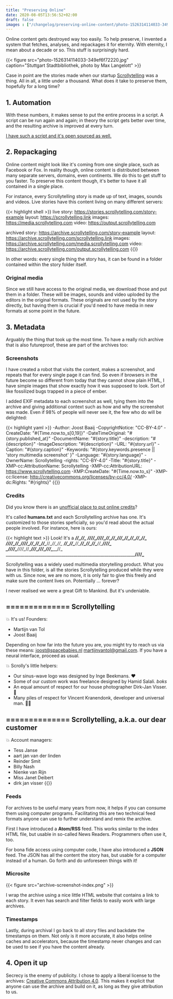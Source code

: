 ```yaml
---
title: "Preserving Online"
date: 2020-08-05T13:56:52+02:00
draft: false
images : ["/changelog/preserving-online-content/photo-1526314114033-349ef6f72220.jpg"]
---
```

Online content gets destroyed way too easily. To help preserve, I invented a
system that fetches, analyses, and repackages it for eternity. With eternity, I
mean about a decade or so. This stuff is surprisingly hard.

<!--more-->
{{< figure src="photo-1526314114033-349ef6f72220.jpg" caption="Stuttgart Stadtbibliothek, photo by Max Langelott" >}}

Case in point are the stories made when our startup [Scrollytelling](https://www.scrollytelling.com) was a thing. All in all, a little under a thousand. What
does it take to preserve them, hopefully for a long time?

## 1. Automation

With these numbers, it makes sense to put the entire process in a script. A
script can be run again and again; in theory the script gets better over time,
and the resulting archive is improved at every turn.

[I have such a script and it's open sourced as well.](https://github.com/scrollytelling/export)

## 2. Repackaging

Online content might look like it's coming from one single place, such as
Facebook or Fox. In reality though, online content is distributed between many
separate servers, domains, even continents. We do this to get stuff to you faster.
To preserve this content though, it's better to have it all contained in a
single place.

For instance, every Scrollytelling story is made up of text, images, sounds and
videos. Live stories have this content living on many different servers:

{{< highlight shell >}}
live
story: https://stories.scrollytelling.com/story-example
layout: https://scrollytelling.link
images: https://media.scrollytelling.com
video: https://output.scrollytelling.com

archived
story: https://archive.scrollytelling.com/story-example
layout: https://archive.scrollytelling.com/scrollytelling.link
images: https://archive.scrollytelling.com/media.scrollytelling.com
video: https://archive.scrollytelling.com/output.scrollytelling.com
{{</highlight >}}

In other words: every single thing the story has, it can be found in a folder
contained within the story folder itself.

### Original media

Since we still have access to the original media, we download those and put
them in a folder. These will be images, sounds and video uploded by the editors
in the original formats. These originals are not used by the story directly,
but having them is crucial if you'd need to have media in new formats at some
point in the future.

## 3. Metadata

Arguably the thing that took up the most time. To have a really rich archive that
is also futureproof, these are part of the archives too:

### Screenshots

I have created a robot that visits the content, makes a screenshot, and repeats
that for every single page it can find. So even if browsers in the future become
so different from today that they cannot show plain HTML, I have simple images
that show exactly how it was supposed to look. Sort of like fossilized bugs
trapped in a piece of ember.

I added EXIF metadata to each screenshot as well, tying them into the archive
and giving additional context such as how and why the screenshot was made. Even
if 98% of people will never see it, the few who do will be delighted:

{{< highlight yaml >}}
-Author: Joost Baaij
-CopyrightNotice: "CC-BY-4.0"
-CreateDate: "#{Time.now.to_s[0,19]}"
-DateTimeOriginal: "#{story.published_at}"
-DocumentName: "#{story.title}"
-description: "#{description}"
-ImageDescription: "#{description}"
-URL: "#{story.url}"
-Caption: "#{story.caption}"
-Keywords: "#{story.keywords.presence || 'story multimedia screenshot' }"
-Language: "#{story.language}"
-OwnerName: Scrollytelling
-rights: "CC-BY-4.0"
-Title: "#{story.title}"
-XMP-cc:AttributionName: Scrollytelling
-XMP-cc:AttributionURL: https://www.scrollytelling.com
-XMP:CreateDate: "#{Time.now.to_s}"
-XMP-cc:license: http://creativecommons.org/licenses/by-cc/4.0/
-XMP-dc:Rights: "#{rights}"
{{</highlight >}}

### Credits

Did you know there is an [unofficial place to put online credits](http://humanstxt.org/)?

It's called **humans.txt** and each Scrollytelling archive has one. It's customized
to those stories speficially, so you'd read about the actual people involved.
For instance, here is ours:

{{< highlight text >}}
Look! It's a
_________________________________________________/\/\____/\/\_______________
___/\/\/\/\____/\/\/\/\__/\/\__/\/\____/\/\/\____/\/\____/\/\____/\/\__/\/\_
_/\/\/\/\____/\/\________/\/\/\/\____/\/\__/\/\__/\/\____/\/\____/\/\__/\/\_
_______/\/\__/\/\________/\/\________/\/\__/\/\__/\/\____/\/\______/\/\/\/\_
_/\/\/\/\______/\/\/\/\__/\/\__________/\/\/\____/\/\/\__/\/\/\________/\/\_
_________________________________________________________________/\/\/\/\___


Scrollytelling was a widely used multimedia storytelling product. What you
have in this folder, is all the stories Scrollytelling produced while they
were with us. Since now, we are no more, it is only fair to give this freely
and make sure the content lives on. Potentially ... forever?

I never realised we were a great Gift to Mankind. But it's undeniable.

==============
Scrollytelling
--------------

💥 It's us! Founders:

- Martijn van Tol
- Joost Baaij

Depending on how far into the future you are, you might try to reach us via
these means: joost@spacebabies.nl martijnvantol@gmail.com. If you have a
neural interface, proceed as usual.

💥 Scrolly's little helpers:

- Our sinus-wave logo was designed by Inge Beekmans. ♥
- Some of our custom work was freelance designed by Hamid Salali. *boks*
- An equal amount of respect for our house photographer Dirk-Jan Visser. 📸
- Many piles of respect for Vincent Kranendonk, developer and universal man. 👨‍🎓

==============
Scrollytelling, a.k.a. our dear customer
--------------

💥 Account managers:

- Tess Janse
- aart jan van der linden
- Reinder Smit
- Billy Nash
- Nienke van Rijn
- Miss Janet Deibert
- dirk jan visser
{{</highlight >}}

### Feeds
For archives to be useful many years from now, it helps if you can consume them
using computer programs. Facilitating this are two technical feed formats anyone
can use to further understand and remix the archive.

First I have introduced a **Atom/RSS** feed. This works similar to the index HTML
file, but usable in so-called News Readers. Programmers often use it, too.

For bona fide access using computer code, I have also introduced a **JSON** feed.
The JSON has all the content the story has, but usable for a computer instead of
a human. Go forth and do unforeseen things with it!

### Microsite

{{< figure src="archive-screenshot-index.png" >}}

I wrap the archive using a nice little HTML website that contains a link to each
story. It even has search and filter fields to easily work with large archives.

### Timestamps

Lastly, during archival I go back to all story files and backdate the timestamps
on them. Not only is it more accurate, it also helps online caches and
accelerators, because the timestamp never changes and can be used to see if you
have the content already.

## 4. Open it up

Secrecy is the enemy of publicity. I chose to apply a liberal license to the
archives: [Creative Commons Attribution 4.0](https://creativecommons.org/licenses/by/4.0/). This
makes it explicit that anyone can use the archive and build on it, as long as
they give attribution to us.
